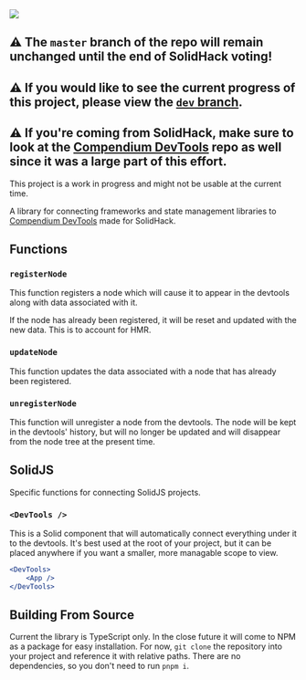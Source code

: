 <img src="https://assets.solidjs.com/banner?project=Compendium%20DevTools%20Connector" />

## ⚠️ The `master` branch of the repo will remain unchanged until the end of SolidHack voting! 

## ⚠️ If you would like to see the current progress of this project, please view the [`dev` branch](https://github.com/CompendiumDevTools/library/branch/dev).

## ⚠️ If you're coming from SolidHack, make sure to look at the [Compendium DevTools](https://github.com/CompendiumDevTools/devtools) repo as well since it was a large part of this effort.

This project is a work in progress and might not be usable at the current time.

A library for connecting frameworks and state management libraries to [Compendium DevTools](https://github.com/CompendiumDevTools/devtools) made for SolidHack.

## Functions

### `registerNode`

This function registers a node which will cause it to appear in the devtools along with data associated with it.

If the node has already been registered, it will be reset and updated with the new data. This is to account for HMR.

### `updateNode`

This function updates the data associated with a node that has already been registered.

### `unregisterNode`

This function will unregister a node from the devtools. The node will be kept in the devtools' history, but will no longer be updated and will disappear from the node tree at the present time.

## SolidJS

Specific functions for connecting SolidJS projects.

### `<DevTools />`

This is a Solid component that will automatically connect everything under it to the devtools. It's best used at the root of your project, but it can be placed anywhere if you want a smaller, more managable scope to view.

```jsx
<DevTools>
	<App />
</DevTools>
```

## Building From Source

Current the library is TypeScript only. In the close future it will come to NPM as a package for easy installation. For now, `git clone` the repository into your project and reference it with relative paths. There are no dependencies, so you don't need to run `pnpm i`.
